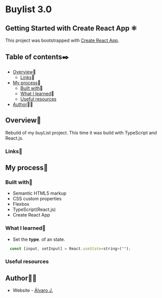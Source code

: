 # Buylist 3.0



## Getting Started with Create React App ⚛

This project was bootstrapped with [Create React App](https://github.com/facebook/create-react-app).

## Table of contents✒️

- [Overview](#overview)🎯
  - [Links](#links)🔗
- [My process](#my-process)🧩
  - [Built with](#built-with)🔨
  - [What I learned](#what-i-learned)📝
  - [Useful resources](#useful-resources)
- [Author](#author)🙋🏻

## Overview🎯

Rebuild of my buyList project. This time it was build with TypeScript and React.js.

### Links🔗



## My process🧩

### Built with🔨

- Semantic HTML5 markup
- CSS custom properties
- Flexbox
- TypeScript(React.js)
- Create React App

### What I learned📝
- Set the <strong>type</strong>. of an state.
```js
  const [input, setInput] = React.useState<string>("");
```
### Useful resources



## Author🙋🏻

- Website - [Álvaro J.](https://www.github.com/alvaro-j/)
